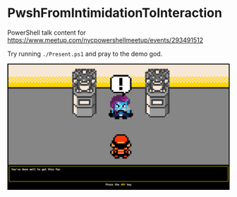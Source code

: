 # PwshFromIntimidationToInteraction
PowerShell talk content for https://www.meetup.com/nycpowershellmeetup/events/293491512

Try running `./Present.ps1` and pray to the demo god.

![image](slides/media/readme.png)
